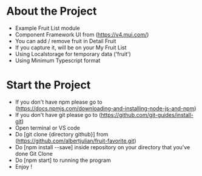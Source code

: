 # About the Project

- Example Fruit List module
- Component Framework UI from (https://v4.mui.com/)
- You can add / remove fruit in Detail Fruit
- If you capture it, will be on your My Fruit List
- Using Localstorage for temporary data ('fruit')
- Using Minimum Typescript format

# Start the Project

- If you don't have npm please go to (https://docs.npmjs.com/downloading-and-installing-node-js-and-npm)
- If you don't have git please go to (https://github.com/git-guides/install-git)
- Open terminal or VS code
- Do [git clone {directory github}] from (https://github.com/albertjulian/fruit-favorite.git)
- Do [npm install --save] inside repository on your directory that you've done Git Clone
- Do [npm start] to running the program
- Enjoy !
